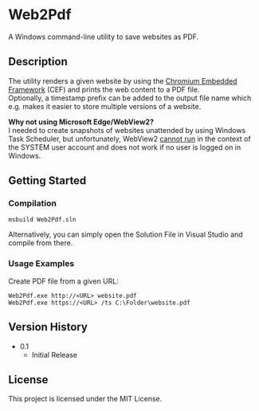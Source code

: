 # Web2Pdf
A Windows command-line utility to save websites as PDF.

## Description
The utility renders a given website by using the [Chromium Embedded Framework][CEF] (CEF) and prints the web content to a PDF file.  
Optionally, a timestamp prefix can be added to the output file name which e.g. makes it easier to store multiple versions of a website.

**Why not using Microsoft Edge/WebView2?**  
I needed to create snapshots of websites unattended by using Windows Task Scheduler, but unfortunately, WebView2 [cannot run][WV2Issue] in the context of the SYSTEM user account and does not work if no user is logged on in Windows.

[CEF]: https://github.com/chromiumembedded
[WV2Issue]: https://github.com/MicrosoftEdge/WebView2Feedback/issues/1907

## Getting Started

### Compilation
```
msbuild Web2Pdf.sln
```
Alternatively, you can simply open the Solution File in Visual Studio and compile from there.

### Usage Examples

Create PDF file from a given URL:
```
Web2Pdf.exe http://<URL> website.pdf
Web2Pdf.exe https://<URL> /ts C:\Folder\website.pdf
```

## Version History

* 0.1
    * Initial Release

## License
This project is licensed under the MIT License.
